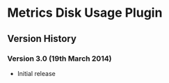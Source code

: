 # Metrics Disk Usage Plugin 

## Version History

### Version 3.0 (19th March 2014) 

-   Initial release  
